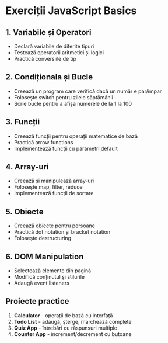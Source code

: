 # Exerciții JavaScript Basics

## 1. Variabile și Operatori

- Declară variabile de diferite tipuri
- Testează operatorii aritmetici și logici
- Practică conversiile de tip

## 2. Condiționala și Bucle

- Creează un program care verifică dacă un număr e par/impar
- Folosește switch pentru zilele săptămânii
- Scrie bucle pentru a afișa numerele de la 1 la 100

## 3. Funcții

- Creează funcții pentru operații matematice de bază
- Practică arrow functions
- Implementează funcții cu parametri default

## 4. Array-uri

- Creează și manipulează array-uri
- Folosește map, filter, reduce
- Implementează funcții de sortare

## 5. Obiecte

- Creează obiecte pentru persoane
- Practică dot notation și bracket notation
- Folosește destructuring

## 6. DOM Manipulation

- Selectează elemente din pagină
- Modifică conținutul și stilurile
- Adaugă event listeners

## Proiecte practice

1. **Calculator** - operații de bază cu interfață
2. **Todo List** - adaugă, șterge, marchează complete
3. **Quiz App** - întrebări cu răspunsuri multiple
4. **Counter App** - increment/decrement cu butoane
